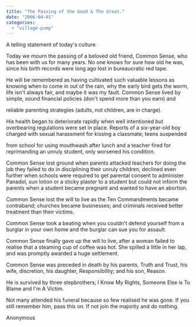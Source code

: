 ```yaml
---
title: "The Passing of the Good & The Great."
date: "2006-04-01"
categories: 
  - "village-pump"
---
```


A telling statement of today's culture

Today we mourn the passing of a beloved old friend, Common Sense, who has been with us for many years. No one knows for sure how old he was, since his birth records were long ago lost in bureaucratic red tape.

He will be remembered as having cultivated such valuable lessons as knowing when to come in out of the rain, why the early bird gets the worm, life isn't always fair, and maybe it was my fault. Common Sense lived by simple, sound financial policies (don't spend more than you earn) and

reliable parenting strategies (adults, not children, are in charge).

His health began to deteriorate rapidly when well intentioned but overbearing regulations were set in place. Reports of a six-year-old boy charged with sexual harassment for kissing a classmate; teens suspended

from school for using mouthwash after lunch and a teacher fired for reprimanding an unruly student, only worsened his condition.

Common Sense lost ground when parents attacked teachers for doing the job they failed to do in disciplining their unruly children, declined even further when schools were required to get parental consent to administer Panadol, sun lotion or a sticky plaster to a student but could not inform the parents when a student became pregnant and wanted to have an abortion.

Common Sense lost the will to live as the Ten Commandments became contraband; churches became businesses; and criminals received better treatment than their victims.

Common Sense took a beating when you couldn't defend yourself from a burglar in your own home and the burglar can sue you for assault.

Common Sense finally gave up the will to live, after a woman failed to realise that a steaming cup of coffee was hot. She spilled a little in her lap, and was promptly awarded a huge settlement.

Common Sense was preceded in death by his parents, Truth and Trust, his wife, discretion, his daughter, Responsibility; and his son, Reason.

He is survived by three stepbrothers; I Know My Rights, Someone Else is To Blame and I'm A Victim.

Not many attended his funeral because so few realised he was gone. If you still remember him, pass this on. If not join the majority and do nothing.

Anonymous
